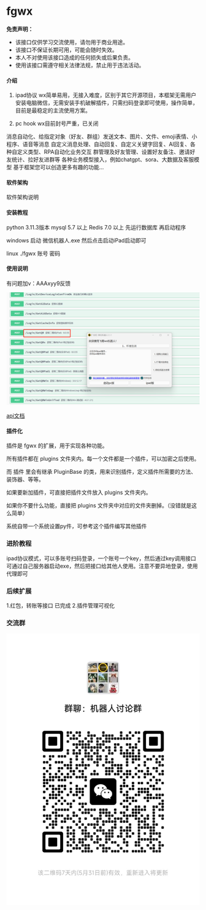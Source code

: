 # fgwx

**免责声明：** 
- 该接口仅供学习交流使用，请勿用于商业用途。
- 该接口不保证长期可用，可能会随时失效。
- 本人不对使用该接口造成的任何损失或后果负责。
- 使用该接口需遵守相关法律法规，禁止用于违法活动。
#### 介绍
1. ipad协议 wx简单易用，无接入难度，区别于其它开源项目，本框架无需用户安装电脑微信，无需安装手机破解插件，只需扫码登录即可使用，操作简单，目前是最稳定的主流使用方案。

2. pc hook wx目前封号严重，已关闭


消息自动化、给指定对象（好友、群组）发送文本、图片、文件、emoji表情、小程序、语音等消息
自定义消息处理、自动回复、自定义关键字回复、AI回复、各种自定义类型、RPA自动化业务交互
群管理及好友管理、设置好友备注、邀请好友统计、拉好友进群等
各种业务模型接入，例如chatgpt、sora、大数据及客服模型
基于框架您可以创造更多有趣的功能...

#### 软件架构
软件架构说明


#### 安装教程
python 3.11.3版本
mysql 5.7 以上
Redis 7.0 以上
先运行数据库 再启动程序

windows 启动 微信机器人.exe 然后点击启动iPad启动即可

linux ./fgwx 账号 密码

#### 使用说明

有问题加v：AAAxyy9反馈

![输入图片说明](res/imgimage.png)

 [api文档](https://apifox.com/apidoc/shared/f22b7809-e8a5-44fa-ab58-1c9fdc840e4f)

#### 插件化

插件是 fgwx 的扩展，用于实现各种功能。

所有插件都在 plugins 文件夹内。每一个文件都是一个插件，可以加密之后使用。

而 插件 里会有继承 PluginBase 的类，用来识别插件，定义插件所需要的方法、装饰器、等等。

如果要新加插件，可直接把插件文件放入 plugins 文件夹内。

如果你不要什么功能，直接把 plugins 文件夹中对应的文件夹删掉。（没错就是这么简单）

系统自带一个系统设置py件，可参考这个插件编写其他插件

### 进阶教程
ipad协议模式，可以多账号扫码登录，一个账号一个key，然后通过key调用接口
可通过自己服务器启动exe，然后把接口给其他人使用。注意不要异地登录，使用代理即可

### 后续扩展

1.红包，转账等接口 已完成
2.插件管理可视化 

### 交流群
![输入图片说明](res/488d2bc682b3c1fc509ae2799b5506c.jpg)

